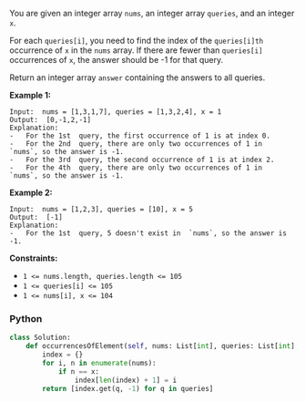 You are given an integer array  `nums`, an integer array  `queries`, and an integer  `x`.

For each  `queries[i]`, you need to find the index of the  `queries[i]th`  occurrence of  `x`  in the  `nums`  array. If there are fewer than  `queries[i]`  occurrences of  `x`, the answer should be -1 for that query.

Return an integer array  `answer`  containing the answers to all queries.

**Example 1:**
```
Input:  nums = [1,3,1,7], queries = [1,3,2,4], x = 1
Output:  [0,-1,2,-1]
Explanation:
-   For the 1st  query, the first occurrence of 1 is at index 0.
-   For the 2nd  query, there are only two occurrences of 1 in  `nums`, so the answer is -1.
-   For the 3rd  query, the second occurrence of 1 is at index 2.
-   For the 4th  query, there are only two occurrences of 1 in  `nums`, so the answer is -1.
```

**Example 2:**
```
Input:  nums = [1,2,3], queries = [10], x = 5
Output:  [-1]
Explanation:
-   For the 1st  query, 5 doesn't exist in  `nums`, so the answer is -1.
```

**Constraints:**

-   `1 <= nums.length, queries.length <= 105`
-   `1 <= queries[i] <= 105`
-   `1 <= nums[i], x <= 104`

### Python
```py
class Solution:
    def occurrencesOfElement(self, nums: List[int], queries: List[int], x: int) -> List[int]:
        index = {}
        for i, n in enumerate(nums):
            if n == x:
                index[len(index) + 1] = i
        return [index.get(q, -1) for q in queries]
```